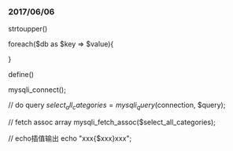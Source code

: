 ### 2017/06/06

strtoupper()

foreach($db as $key => $value){

}

define()

mysqli_connect();

<?php include "xx/xx"; ?>

// do query
$select_all_categories = mysqli_query($connection, $query);

// fetch assoc array
mysqli_fetch_assoc($select_all_categories);

// echo插值输出
echo "xxx{$xxx}xxx";